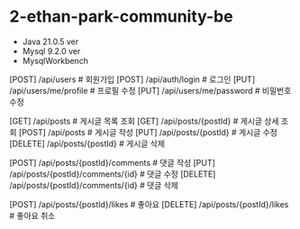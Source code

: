 # 2-ethan-park-community-be

- Java 21.0.5 ver
- Mysql 9.2.0 ver
- MysqlWorkbench


[POST]   /api/users                          # 회원가입
[POST]   /api/auth/login                     # 로그인
[PUT]    /api/users/me/profile               # 프로필 수정
[PUT]    /api/users/me/password              # 비밀번호 수정

[GET]    /api/posts                          # 게시글 목록 조회
[GET]    /api/posts/{postId}                 # 게시글 상세 조회
[POST]   /api/posts                          # 게시글 작성
[PUT]    /api/posts/{postId}                 # 게시글 수정
[DELETE] /api/posts/{postId}                 # 게시글 삭제

[POST]   /api/posts/{postId}/comments        # 댓글 작성
[PUT]    /api/posts/{postId}/comments/{id}   # 댓글 수정
[DELETE] /api/posts/{postId}/comments/{id}   # 댓글 삭제

[POST]   /api/posts/{postId}/likes           # 좋아요
[DELETE] /api/posts/{postId}/likes           # 좋아요 취소